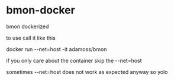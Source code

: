 # bmon-docker
bmon dockerized

to use call it like this

docker run --net=host -it adamoss/bmon

if you only care about the container skip the --net=host 

sometimes --net=host does not work as expected anyway so yolo
